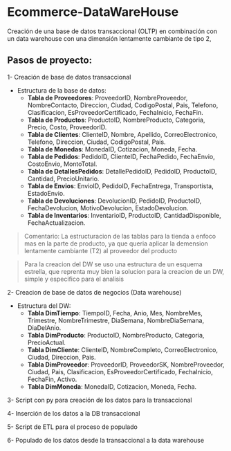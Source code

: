# Ecommerce-DataWareHouse
Creación de una base de datos transaccional (OLTP) en combinación con un data warehouse con una dimensión lentamente cambiante de tipo 2,
  ## Pasos de proyecto:
1- Creación de base de datos transaccional
  - Estructura de la base de datos:
    - **Tabla de Proveedores**: ProveedorID, NombreProveedor, NombreContacto, Direccion, Ciudad, CodigoPostal, Pais, Telefono, Clasificacion, EsProveedorCertificado, FechaInicio, FechaFin.
    - **Tabla de Productos**: ProductoID, NombreProducto, Categoria, Precio, Costo, ProveedorID.
    - **Tabla de Clientes**: ClienteID, Nombre, Apellido, CorreoElectronico, Telefono, Direccion, Ciudad, CodigoPostal, Pais.
    - **Tabla de Monedas**: MonedaID, Cotizacion, Moneda, Fecha.
    - **Tabla de Pedidos**: PedidoID, ClienteID, FechaPedido, FechaEnvio, CostoEnvio, MontoTotal.
    - **Tabla de DetallesPedidos**: DetallePedidoID, PedidoID, ProductoID, Cantidad, PrecioUnitario.
    - **Tabla de Envios**: EnvioID, PedidoID, FechaEntrega, Transportista, EstadoEnvio.
    - **Tabla de Devoluciones**: DevolucionID, PedidoID, ProductoID, FechaDevolucion, MotivoDevolucion, EstadoDevolucion.
    - **Tabla de Inventarios**: InventarioID, ProductoID, CantidadDisponible, FechaActualizacion.
> Comentario: La estructuracion de las tablas para la tienda 
a enfoco mas en la parte de producto, ya que queria aplicar
 la demension lentamente cambiante (T2) al proveedor del 
 producto

> Para la creacion del DW se uso una estructura de un esquema
estrella, que reprenta muy bien la solucion para la 
creacion de un DW, simple y especifico para el analisis

2- Creacion de base de datos de negocios (Data warehouse)
  - Estructura del DW:
    - **Tabla DimTiempo**: TiempoID, Fecha, Anio, Mes, NombreMes, Trimestre, NombreTrimestre, DiaSemana, NombreDiaSemana, DiaDelAnio.
    - **Tabla DimProducto**: ProductoID, NombreProducto, Categoria, PrecioActual.
    - **Tabla DimCliente**: ClienteID, NombreCompleto, CorreoElectronico, Ciudad, Direccion, Pais.
    - **Tabla DimProveedor**: ProveedorID, ProveedorSK, NombreProveedor, Ciudad, Pais, Clasificacion, EsProveedorCertificado, FechaInicio, FechaFin, Activo.
    - **Tabla DimMoneda**: MonedaID, Cotizacion, Moneda, Fecha.
 
3- Script con py para creación de los datos para la transaccional 

4- Inserción de los datos a la DB transaccional

5- Script de ETL para el proceso de populado

6- Populado de los datos desde la transaccional a la data warehouse

